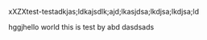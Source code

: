 xXZXtest-testadkjas;ldkajsdlk;ajd;lkasjdsa;lkdjsa;lkdjsa;ld



hggjhello world 
this is test by abd
dasdsads
